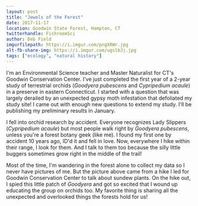 ```yaml
---
layout: post
title: "Jewels of the Forest"
date: 2017-11-17
location: Goodwin State Forest, Hampton, CT
twitterhandle: FishroomSci
author: Deb Field
imgurfilepath: https://i.imgur.com/pngXRWr.jpg
alt-fb-share-img: https://i.imgur.com/ugslbJj.jpg
tags: ["ecology", "natural history"]
---
```

	
I'm an Environmental Science teacher and Master Naturalist for CT's Goodwin Conservation Center. I've just completed the first year of a 2-year study of terrestrial orchids (*Goodyera pubescens* and *Cypripedium acaule*) in a preserve in eastern Connecticut. I started with a question that was largely derailed by an unexpected gypsy moth infestation that defoliated my study site! I came out with enough new questions to extend my study. I'll be publishing my preliminary results in January. 

I fell into orchid research by accident. Everyone recognizes Lady Slippers (*Cypripedium acaule*) but most people walk right by *Goodyera pubescens*, unless you're a forest botany geek (like me). I found my first one by accident 10 years ago, ID'd it and fell in love. Now, everywhere I hike within their range, I look for them. And I talk to them too because the silly little buggers sometimes grow right in the middle of the trail! 

Most of the time, I'm wandering in the forest alone to collect my data so I never have pictures of me. But the picture above came from a hike I led for Goodwin Conservation Center to talk about sundew plants. On the hike out, I spied this little patch of *Goodyera* and got so excited that I wound up educating the group on orchids too. My favorite thing is sharing all the unexpected and overlooked things the forests hold for us!